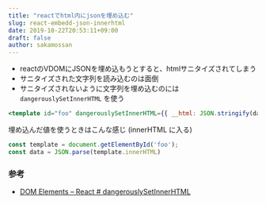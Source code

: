 ```yaml
---
title: "reactでhtml内にjsonを埋め込む"
slug: react-embedd-json-innerhtml
date: 2019-10-22T20:53:11+09:00
draft: false
author: sakamossan
---
```


- reactのVDOMにJSONを埋め込もうとすると、htmlサニタイズされてしまう
- サニタイズされた文字列を読み込むのは面倒
- サニタイズされないように文字列を埋め込むのには `dangerouslySetInnerHTML` を使う


```jsx
<template id="foo" dangerouslySetInnerHTML={{ __html: JSON.stringify(data) }} />
```

埋め込んだ値を使うときはこんな感じ (innerHTML に入る)

```js
const template = document.getElementById('foo');
const data = JSON.parse(template.innerHTML)
```


### 参考

- [DOM Elements – React # dangerouslySetInnerHTML](https://reactjs.org/docs/dom-elements.html#　dangerouslysetinnerhtml)
